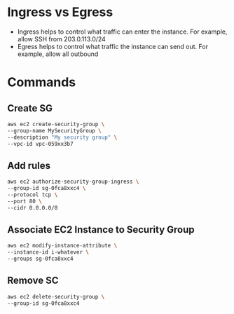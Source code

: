 # Ingress vs Egress
- Ingress helps to control what traffic can enter the instance. For example, allow SSH from 203.0.113.0/24
- Egress helps to control what traffic the instance can send out. For example, allow all outbound

# Commands

## Create SG
```sh
aws ec2 create-security-group \
--group-name MySecurityGroup \
--description "My security group" \
--vpc-id vpc-059xx3b7
```

## Add rules
```sh
aws ec2 authorize-security-group-ingress \
--group-id sg-0fca8xxc4 \
--protocol tcp \
--port 80 \
--cidr 0.0.0.0/0
```

## Associate EC2 Instance to Security Group
```sh
aws ec2 modify-instance-attribute \
--instance-id i-whatever \
--groups sg-0fca8xxc4
```

## Remove SC
```sh
aws ec2 delete-security-group \
--group-id sg-0fca8xxc4
```
